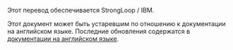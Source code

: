 <p>Этот перевод обеспечивается StrongLoop / IBM.</p>

Этот документ может быть устаревшим по отношению к документации на английском языке. Последние обновления содержатся в <a href='{{ page.url | replace: page.lang, "en" }}'>документации на английском языке</a>.
